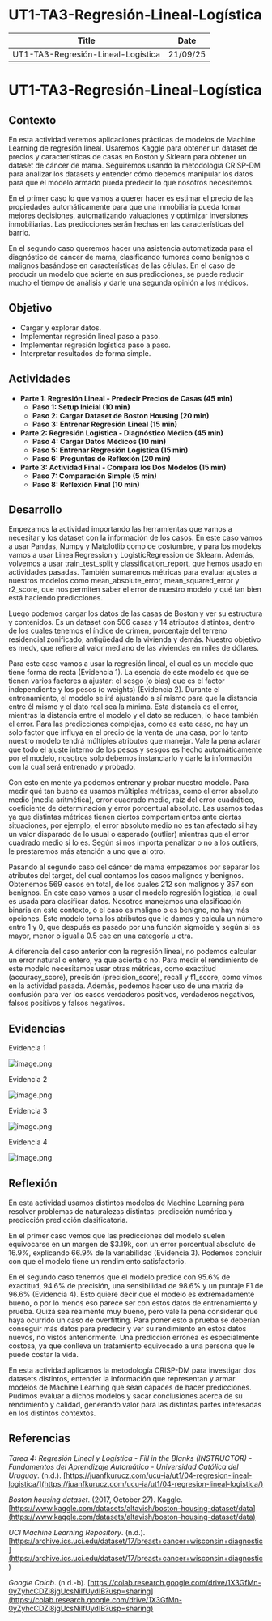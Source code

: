 # UT1-TA3-Regresión-Lineal-Logística

| Title | Date |
| --- | --- |
| UT1-TA3-Regresión-Lineal-Logística | 21/09/25 |

# UT1-TA3-Regresión-Lineal-Logística

## **Contexto**

En esta actividad veremos aplicaciones prácticas de modelos de Machine Learning de regresión lineal. Usaremos Kaggle para obtener un dataset de precios y características de casas en Boston y Sklearn para obtener un dataset de cáncer de mama. Seguiremos usando la metodología CRISP-DM para analizar los datasets y entender cómo debemos manipular los datos para que el modelo armado pueda predecir lo que nosotros necesitemos.

En el primer caso lo que vamos a querer hacer es estimar el precio de las propiedades automáticamente para que una inmobiliaria pueda tomar mejores decisiones, automatizando valuaciones y optimizar inversiones inmobiliarias. Las predicciones serán hechas en las características del barrio.

En el segundo caso queremos hacer una asistencia automatizada para el diagnóstico de cáncer de mama, clasificando tumores como benignos o malignos basándose en características de las células. En el caso de producir un modelo que acierte en sus predicciones, se puede reducir mucho el tiempo de análisis y darle una segunda opinión a los médicos.

## **Objetivo**

- Cargar y explorar datos.
- Implementar regresión lineal paso a paso.
- Implementar regresión logística paso a paso.
- Interpretar resultados de forma simple.

## **Actividades**

- **Parte 1: Regresión Lineal - Predecir Precios de Casas (45 min)**
    - **Paso 1: Setup Inicial (10 min)**
    - **Paso 2: Cargar Dataset de Boston Housing (20 min)**
    - **Paso 3: Entrenar Regresión Lineal (15 min)**
- **Parte 2: Regresión Logística - Diagnóstico Médico (45 min)**
    - **Paso 4: Cargar Datos Médicos (10 min)**
    - **Paso 5: Entrenar Regresión Logística (15 min)**
    - **Paso 6: Preguntas de Reflexión (20 min)**
- **Parte 3: Actividad Final - Compara los Dos Modelos (15 min)**
    - **Paso 7: Comparación Simple (5 min)**
    - **Paso 8: Reflexión Final (10 min)**

## **Desarrollo**

Empezamos la actividad importando las herramientas que vamos a necesitar y los dataset con la información de los casos. En este caso vamos a usar Pandas, Numpy y Matplotlib como de costumbre, y para los modelos vamos a usar LinealRegression y LogisticRegression de Sklearn. Además, volvemos a usar train_test_split y classification_report, que hemos usado en actividades pasadas. También sumaremos métricas para evaluar ajustes a nuestros modelos como mean_absolute_error, mean_squared_error y r2_score, que nos permiten saber el error de nuestro modelo y qué tan bien está haciendo predicciones.

Luego podemos cargar los datos de las casas de Boston y ver su estructura y contenidos. Es un dataset con 506 casas y 14 atributos distintos, dentro de los cuales tenemos el índice de crimen, porcentaje del terreno residencial zonificado, antigüedad de la vivienda y demás. Nuestro objetivo es medv, que refiere al valor mediano de las viviendas en miles de dólares.

Para este caso vamos a usar la regresión lineal, el cual es un modelo que tiene forma de recta (Evidencia 1). La esencia de este modelo es que se tienen varios factores a ajustar: el sesgo (o bias) que es el factor independiente y los pesos (o weights) (Evidencia 2). Durante el entrenamiento, el modelo se irá ajustando a sí mismo para que la distancia entre él mismo y el dato real sea la mínima. Esta distancia es el error, mientras la distancia entre el modelo y el dato se reducen, lo hace también el error. Para las predicciones complejas, como es este caso, no hay un solo factor que influya en el precio de la venta de una casa, por lo tanto nuestro modelo tendrá múltiples atributos que manejar. Vale la pena aclarar que todo el ajuste interno de los pesos y sesgos es hecho automáticamente por el modelo, nosotros solo debemos instanciarlo y darle la información con la cual será entrenado y probado.

Con esto en mente ya podemos entrenar y probar nuestro modelo. Para medir qué tan bueno es usamos múltiples métricas, como el error absoluto medio (media aritmética), error cuadrado medio, raíz del error cuadrático, coeficiente de determinación y error porcentual absoluto. Las usamos todas ya que distintas métricas tienen ciertos comportamientos ante ciertas situaciones, por ejemplo, el error absoluto medio no es tan afectado si hay un valor disparado de lo usual o esperado (outlier) mientras que el error cuadrado medio si lo es. Según si nos importa penalizar o no a los outliers, le prestaremos más atención a uno que al otro.

Pasando al segundo caso del cáncer de mama empezamos por separar los atributos del target, del cual contamos los casos malignos y benignos. Obtenemos 569 casos en total, de los cuales 212 son malignos y 357 son benignos. En este caso vamos a usar el modelo regresión logística, la cual es usada para clasificar datos. Nosotros manejamos una clasificación binaria en este contexto, o el caso es maligno o es benigno, no hay más opciones. Este modelo toma los atributos que le damos y calcula un número entre 1 y 0, que después es pasado por una función sigmoide y según si es mayor, menor o igual a 0.5 cae en una categoría u otra.

A diferencia del caso anterior con la regresión lineal, no podemos calcular un error natural o entero, ya que acierta o no. Para medir el rendimiento de este modelo necesitamos usar otras métricas, como exactitud (accuracy_score), precisión (precision_score), recall y f1_score, como vimos en la actividad pasada. Además, podemos hacer uso de una matriz de confusión para ver los casos verdaderos positivos, verdaderos negativos, falsos positivos y falsos negativos.

## **Evidencias**

Evidencia 1

![image.png](../assets/ut1_ta3/image.png)

Evidencia 2

![image.png](../assets/ut1_ta3/image_1.png)

Evidencia 3

![image.png](../assets/ut1_ta3/image_2.png)

Evidencia 4

![image.png](../assets/ut1_ta3/image_3.png)

## **Reflexión**

En esta actividad usamos distintos modelos de Machine Learning para resolver problemas de naturalezas distintas: predicción numérica y predicción predicción clasificatoria.

En el primer caso vemos que las predicciones del modelo suelen equivocarse en un margen de $3.19k, con un error porcentual absoluto de 16.9%, explicando 66.9% de la variabilidad (Evidencia 3). Podemos concluir con que el modelo tiene un rendimiento satisfactorio.

En el segundo caso tenemos que el modelo predice con 95.6% de exactitud, 94.6% de precisión, una sensibilidad de 98.6% y un puntaje F1 de 96.6% (Evidencia 4). Esto quiere decir que el modelo es extremadamente bueno, o por lo menos eso parece ser con estos datos de entrenamiento y prueba. Quizá sea realmente muy bueno, pero vale la pena considerar que haya ocurrido un caso de overfitting. Para poner esto a prueba se deberían conseguir más datos para predecir y ver su rendimiento en estos datos nuevos, no vistos anteriormente. Una predicción errónea es especialmente costosa, ya que conlleva un tratamiento equivocado a una persona que le puede costar la vida.

En esta actividad aplicamos la metodología CRISP-DM para investigar dos datasets distintos, entender la información que representan y armar modelos de Machine Learning que sean capaces de hacer predicciones. Pudimos evaluar a dichos modelos y sacar conclusiones acerca de su rendimiento y calidad, generando valor para las distintas partes interesadas en los distintos contextos.

## **Referencias**

*Tarea 4: Regresión Lineal y Logística - Fill in the Blanks (INSTRUCTOR) - Fundamentos del Aprendizaje Automático - Universidad Católica del Uruguay*. (n.d.). [https://juanfkurucz.com/ucu-ia/ut1/04-regresion-lineal-logistica/](https://juanfkurucz.com/ucu-ia/ut1/04-regresion-lineal-logistica/)

*Boston housing dataset*. (2017, October 27). Kaggle. [https://www.kaggle.com/datasets/altavish/boston-housing-dataset/data](https://www.kaggle.com/datasets/altavish/boston-housing-dataset/data)

*UCI Machine Learning Repository*. (n.d.). [https://archive.ics.uci.edu/dataset/17/breast+cancer+wisconsin+diagnostic](https://archive.ics.uci.edu/dataset/17/breast+cancer+wisconsin+diagnostic)

*Google Colab*. (n.d.-b). [https://colab.research.google.com/drive/1X3GfMn-0yZyhcCDZi8jgUcsNiIfUydIB?usp=sharing](https://colab.research.google.com/drive/1X3GfMn-0yZyhcCDZi8jgUcsNiIfUydIB?usp=sharing)